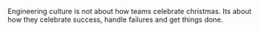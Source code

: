 Engineering culture is not about how teams celebrate christmas. Its about how they celebrate success, handle failures and get things done. 
